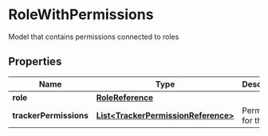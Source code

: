 

# RoleWithPermissions

Model that contains permissions connected to roles
## Properties

Name | Type | Description | Notes
------------ | ------------- | ------------- | -------------
**role** | [**RoleReference**](RoleReference.md) |  |  [optional]
**trackerPermissions** | [**List&lt;TrackerPermissionReference&gt;**](TrackerPermissionReference.md) | Permission for the role |  [optional]



